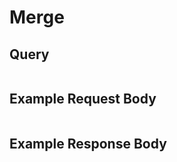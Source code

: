 # Merge

## Query

```

```


## Example Request Body

```json

```


## Example Response Body

```json

```